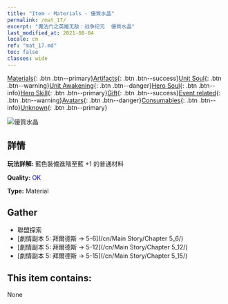 ```yaml
---
title: "Item - Materials - 優質水晶"
permalink: /mat_17/
excerpt: "魔法门之英雄无敌：战争纪元  優質水晶"
last_modified_at: 2021-08-04
locale: cn
ref: "mat_17.md"
toc: false
classes: wide
---
```

 [Materials](/ItemsCN/){: .btn .btn--primary}[Artifacts](/ItemsCN/Artifacts/){: .btn .btn--success}[Unit Soul](/ItemsCN/UnitSoul/){: .btn .btn--warning}[Unit Awakening](/ItemsCN/UnitAwakening/){: .btn .btn--danger}[Hero Soul](/ItemsCN/HeroSoul/){: .btn .btn--info}[Hero Skill](/ItemsCN/HeroSkill/){: .btn .btn--primary}[Gift](/ItemsCN/Gift/){: .btn .btn--success}[Event related](/ItemsCN/Events/){: .btn .btn--warning}[Avatars](/ItemsCN/Avatars/){: .btn .btn--danger}[Consumables](/ItemsCN/Consumables/){: .btn .btn--info}[Unknown](/ItemsCN/Unknown/){: .btn .btn--primary}

 ![優質水晶](/images/t/i_cailiao_shuijing1.png)

## 詳情
 **玩法詳解:** 藍色裝備進階至藍 +1 的普通材料

 **Quality:** <span style="color: #0000CD">OK</span>

 **Type:** Material

## Gather

*    聯盟探索 
*    [劇情副本 5: 拜爾德斯 -> 5-6](/cn/Main Story/Chapter 5_6/) 
*    [劇情副本 5: 拜爾德斯 -> 5-12](/cn/Main Story/Chapter 5_12/) 
*    [劇情副本 5: 拜爾德斯 -> 5-15](/cn/Main Story/Chapter 5_15/) 

## This item contains:

  None

